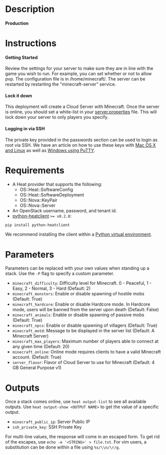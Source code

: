 Description
===========

#### Production


Instructions
===========

#### Getting Started
Review the settings for your server to make sure they are in line with the
game you wish to run. For example, you can set whether or not to allow pvp.
The configuration file is in /home/minecraft/. The server can be restarted
by restarting the "minecraft-server" service.

#### Lock it down
This deployment will create a Cloud Server with Minecraft. Once the
server is online, you should set a white-list in your
[server.properties](http://minecraft.gamepedia.com/Server.properties)
file. This will lock down your server to only players you specify.

#### Logging in via SSH
The private key provided in the passwords section can be used to login as
root via SSH. We have an article on how to use these keys with [Mac OS X and
Linux](http://www.rackspace.com/knowledge_center/article/logging-in-with-a-ssh-private-key-on-linuxmac)
as well as [Windows using
PuTTY](http://www.rackspace.com/knowledge_center/article/logging-in-with-a-ssh-private-key-on-windows).


Requirements
============
* A Heat provider that supports the following:
  * OS::Heat::SoftwareConfig
  * OS::Heat::SoftwareDeployment
  * OS::Nova::KeyPair
  * OS::Nova::Server
* An OpenStack username, password, and tenant id.
* [python-heatclient](https://github.com/openstack/python-heatclient)
`>= v0.2.8`:

```bash
pip install python-heatclient
```

We recommend installing the client within a [Python virtual
environment](http://www.virtualenv.org/).

Parameters
==========
Parameters can be replaced with your own values when standing up a stack. Use
the `-P` flag to specify a custom parameter.

* `minecraft_difficulty`: Difficulty level for Minecraft.  0 - Peaceful, 1 - Easy, 2 - Normal, 3 - Hard (Default: 2)
* `minecraft_monsters`: Enable or disable spawning of hostile mobs (Default: True)
* `minecraft_hardcore`: Enable or disable Hardcore mode.  In Hardcore mode, users will be banned from the server upon death (Default: False)
* `minecraft_animals`: Enable or disable spawning of passive mobs (Default: True)
* `minecraft_npcs`: Enable or disable spawning of villagers (Default: True)
* `minecraft_motd`: Message to be displayed in the server list (Default: A Minecraft Server)
* `minecraft_max_players`: Maximum number of players able to connect at any given time (Default: 20)
* `minecraft_online`: Online mode requires clients to have a valid Minecraft account. (Default: True)
* `server_flavor`: Flavor of Cloud Server to use for Minecraft (Default: 4 GB General Purpose v1)

Outputs
=======
Once a stack comes online, use `heat output-list` to see all available outputs.
Use `heat output-show <OUTPUT NAME>` to get the value of a specific output.

* `minecraft_public_ip`: Server Public IP 
* `ssh_private_key`: SSH Private Key 

For multi-line values, the response will come in an escaped form. To get rid of
the escapes, use `echo -e '<STRING>' > file.txt`. For vim users, a substitution
can be done within a file using `%s/\\n/\r/g`.
